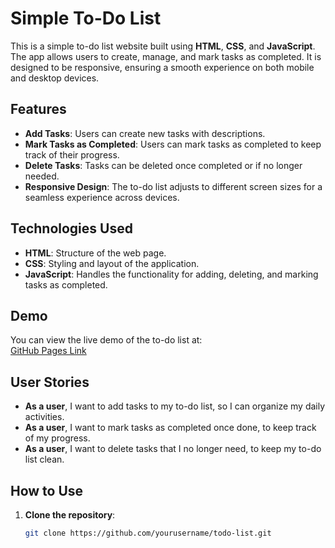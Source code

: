 # Simple To-Do List

This is a simple to-do list website built using **HTML**, **CSS**, and **JavaScript**. The app allows users to create, manage, and mark tasks as completed. It is designed to be responsive, ensuring a smooth experience on both mobile and desktop devices.

## Features
- **Add Tasks**: Users can create new tasks with descriptions.
- **Mark Tasks as Completed**: Users can mark tasks as completed to keep track of their progress.
- **Delete Tasks**: Tasks can be deleted once completed or if no longer needed.
- **Responsive Design**: The to-do list adjusts to different screen sizes for a seamless experience across devices.

## Technologies Used
- **HTML**: Structure of the web page.
- **CSS**: Styling and layout of the application.
- **JavaScript**: Handles the functionality for adding, deleting, and marking tasks as completed.

## Demo
You can view the live demo of the to-do list at:  
[GitHub Pages Link](https://yourusername.github.io/todo-list/)

## User Stories
- **As a user**, I want to add tasks to my to-do list, so I can organize my daily activities.
- **As a user**, I want to mark tasks as completed once done, to keep track of my progress.
- **As a user**, I want to delete tasks that I no longer need, to keep my to-do list clean.

## How to Use
1. **Clone the repository**:
   ```bash
   git clone https://github.com/yourusername/todo-list.git
